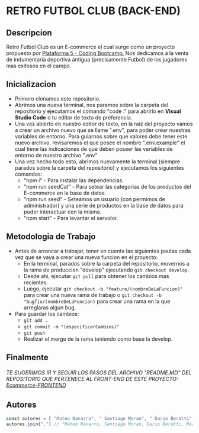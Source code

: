 # RETRO FUTBOL CLUB (BACK-END)
## Descripcion
<p>
Retro Futbol Club es un E-commerce el cual surge como un proyecto propuesto por <a href="https://www.plataforma5.la/" target="blank">Plataforma 5 - Coding Bootcamp.</a> 
Nos dedicamos a la venta de indumentaria deportiva antigua (precisamente Futbol) de los jugadores mas exitosos en el campo.
</p>

## Inicializacion

- Primero clonamos este repositorio.
- Abrimos una nueva terminal, nos paramos sobre la carpeta del repositorio y ejecutamos el comando  "code ." para abrirlo en **Visual Studio Code** o tu editor de texto de preferencia. 
- Una vez abierto en nuestro editor de texto, en la raiz del proyecto vamos a crear un archivo nuevo que se llame ".env", para poder crear nuestras variables de entorno. Para guiarnos sobre que valores debe tener este nuevo archivo, revisaremos el que posee el nombre ".env.example" el cual tiene las indicaciones de que deben poseer las variables de entorno de nuestro archivo ".env"
- Una vez hecho todo esto, abrimos nuevamente la terminal (siempre parados sobre la carpeta del repositorio) y ejecutamos los siguientes comandos:  
	- "npm i" - Para instalar las dependencias.
	- "npm run seedCat" - Para setear las categorias de los productos del E-commerce en la base de datos.
	- "npm run seed" - Seteamos un usuario (con permimos de administrador) y una serie de productos en la base de datos para poder interactuar con la misma. 
	- "npm start" - Para levantar el servidor.

## Metodologia de Trabajo
- Antes de arrancar a trabajar, tener en cuenta las siguientes pautas cada vez que se vaya a crear una nueva funcion en el proyecto:
	- En la terminal, parados sobre la carpeta del repositorio, movernos a la rama de produccion "develop" ejecutando `git checkout develop`.
	- Desde ahi, ejecutar `git pull` para obtener los cambios mas recientes.
	- Luego, ejecutar `git checkout -b "feature/(nombreDeLaFuncion)"` para crear una nueva rama de trabajo o `git checkout -b "bugfix/(nombreDeLaFuncion)` para crear una rama en la que arreglaras algun bug.
- Para guardar los cambios: 
	- `git add .` 
	- `git commit -m "(especificarCambios)"`
	- `git push`
	- Realizar el merge de la rama teniendo como base la develop.

## Finalmente
###### TE SUGERIMOS IR Y SEGUIR LOS PASOS DEL ARCHIVO "README.MD" DEL REPOSITORIO QUE PERTENECE AL FRONT-END DE ESTE PROYECTO: <a href="https://github.com/martinferrando2005/Ecommerce-FRONTEND.git">Ecommerce-FRONTEND</a>

## Autores

```javascript 
const autores = [ "Mateo Navarro", " Santiago Moran", " Dario Beratti", " Martin Ferrando"]
autores.join(",") // "Mateo Navarro, Santiago Moran, Dario Beratti, Martin Ferrando"
```


